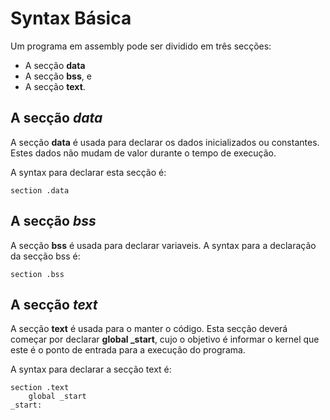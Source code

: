 # Syntax Básica

Um programa em assembly pode ser dividido em três secções:

* A secção **data**
* A secção **bss**, e
* A secção **text**.

## A secção *data*

A secção **data** é usada para declarar os dados inicializados ou constantes. Estes dados não mudam de valor durante o tempo de execução.

A syntax para declarar esta secção é:

```section .data```

## A secção *bss*

A secção **bss** é usada para declarar variaveis. A syntax para a declaração da secção bss é:

```section .bss```

## A secção *text*

A secção **text** é usada para o manter o código. Esta secção deverá começar por declarar **global _start**, cujo o objetivo é informar o kernel que este é o ponto de entrada para a execução do programa.

A syntax para declarar a secção text é:

```
section .text
    global _start
_start:
```
